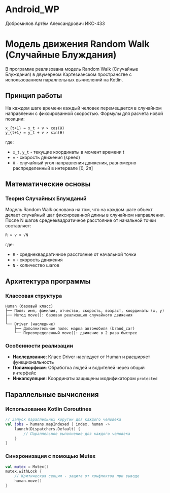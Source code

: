 # Android_WP
Добромилов Артём Александрович ИКС-433

# Модель движения Random Walk (Случайные Блуждания)

В программе реализована модель Random Walk (Случайные Блуждания) в двумерном Картезианском пространстве с использованием параллельных вычислений на Kotlin.

##  Принцип работы

На каждом шаге времени каждый человек перемещается в случайном направлении с фиксированной скоростью. Формулы для расчета новой позиции:

```
x_{t+1} = x_t + v × cos(θ)
y_{t+1} = y_t + v × sin(θ)
```

где:
- `x_t`, `y_t` - текущие координаты в момент времени t
- `v` - скорость движения (speed)
- `θ` - случайный угол направления движения, равномерно распределенный в интервале [0, 2π]

##  Математические основы

### Теория Случайных Блужданий
Модель Random Walk основана на том, что на каждом шаге объект делает случайный шаг фиксированной длины в случайном направлении. После N шагов среднеквадратичное расстояние от начальной точки составляет:

```
R ≈ v × √N
```

где:
- `R` - среднеквадратичное расстояние от начальной точки
- `v` - скорость движения
- `N` - количество шагов


##  Архитектура программы

### Классовая структура
```
Human (базовый класс)
├── Поля: имя, фамилия, отчество, скорость, возраст, координаты (x, y)
├── Метод move(): базовая реализация случайного движения
│
└── Driver (наследник)
    ├── Дополнительное поле: марка автомобиля (brand_car)
    └── Переопределенный move(): движение в 2 раза быстрее
```

### Особенности реализации
- **Наследование**: Класс Driver наследует от Human и расширяет функциональность
- **Полиморфизм**: Обработка людей и водителей через общий интерфейс
- **Инкапсуляция**: Координаты защищены модификатором `protected`

##  Параллельные вычисления

### Использование Kotlin Coroutines
```kotlin
// Запуск параллельных корутин для каждого человека
val jobs = humans.mapIndexed { index, human ->
    launch(Dispatchers.Default) {
        // Параллельное выполнение для каждого человека
    }
}
```

### Синхронизация с помощью Mutex
```kotlin
val mutex = Mutex()
mutex.withLock {
    // Критическая секция - защита от конфликтов при выводе
    human.move()
}
```

